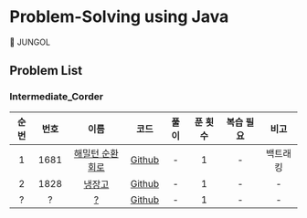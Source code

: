 # Problem-Solving using Java

📝 JUNGOL

## Problem List

### Intermediate_Corder

| 순번 | 번호 |                                          이름                                          |                                                        코드                                                        | 풀이 | 푼 횟수 | 복습 필요 |   비고   |
| :--: | :--: | :------------------------------------------------------------------------------------: | :----------------------------------------------------------------------------------------------------------------: | :--: | :-----: | :-------: | :------: |
|  1   | 1681 | [해밀턴 순환회로](http://jungol.co.kr/bbs/board.php?bo_table=pbank&wr_id=954&sca=3030) | [Github](https://github.com/0xe82de/Problem-Solving/blob/master/Java/jungol/intermediate_coder/jungol_1681_1.java) |  -   |    1    |     -     | 백트래킹 |
|  2   | 1828 |     [냉장고](http://jungol.co.kr/bbs/board.php?bo_table=pbank&wr_id=1101&sca=3050)     | [Github](https://github.com/0xe82de/Problem-Solving/blob/master/Java/jungol/intermediate_coder/jungol_1828_1.java) |  -   |    1    |     -     |    -     |
|  ?   |  ?   |                                         [?]()                                          |                                                     [Github]()                                                     |  -   |    1    |     -     |    -     |
